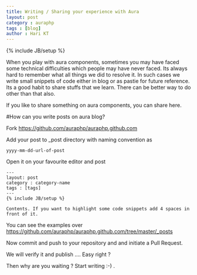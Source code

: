 ```yaml
---
title: Writing / Sharing your experience with Aura
layout: post
category : auraphp
tags : [blog]
author : Hari KT
---
```

{% include JB/setup %}

When you play with aura components, sometimes you may have faced some technical difficulties which people may have never faced. Its always hard to remember what all things we did to resolve it. In such cases we write small snippets of code either in blog or as pastie for future reference. Its a good habit to share stuffs that we learn. There can be better way to do other than that also.

If you like to share something on aura components, you can share here.

#How can you write posts on aura blog?

Fork https://github.com/auraphp/auraphp.github.com

Add your post to _post directory with naming convention as 

```yyyy-mm-dd-url-of-post```

Open it on your favourite editor and post 

    ---
    layout: post
    category : category-name
    tags : [tags]
    ---
    {% include JB/setup %}
    
    Contents. If you want to highlight some code snippets add 4 spaces in front of it.

You can see the examples over https://github.com/auraphp/auraphp.github.com/tree/master/_posts

Now commit and push to your repository and and initiate a Pull Request.

We will verify it and publish .... Easy right ?

Then why are you waiting ? Start writing :-) .
